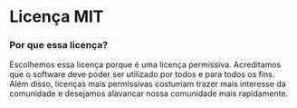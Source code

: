 # Licença MIT

### Por que essa licença?
Escolhemos essa licença porque é uma licença permissiva. Acreditamos que o software deve poder ser utilizado por todos e para todos os fins. Além disso, licenças mais permissivas costumam trazer mais interesse da comunidade e desejamos alavancar nossa comunidade mais rapidamente.
